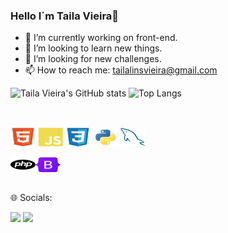 ### Hello I´m Taila Vieira👋

- 🔭 I’m currently working on front-end.
- 🌱 I’m looking to learn new things.
- 🤔 I’m looking for new challenges.
- 📫 How to reach me: tailalinsvieira@gmail.com

![Taila Vieira's GitHub stats](https://github-readme-stats.vercel.app/api?username=Babybooandcat&theme=github_dark&show_icons=true) 
![Top Langs](https://github-readme-stats.vercel.app/api/top-langs/?username=Babybooandcat&layout=compact&langs_count=7&theme=github_dark)

##
    
<div style="display: inline_block"><br>
  
  <img align="center" alt="taila-HTML" height="30" width="40" src="https://raw.githubusercontent.com/devicons/devicon/master/icons/html5/html5-original.svg">
 <img align="center" alt="taila-Js" height="30" width="40" src="https://raw.githubusercontent.com/devicons/devicon/master/icons/javascript/javascript-plain.svg">
  <img align="center" alt="taila-CSS" height="30" width="40" src="https://raw.githubusercontent.com/devicons/devicon/master/icons/css3/css3-original.svg">
  <img align="center" alt="taila-Python" height="30" width="40" src="https://raw.githubusercontent.com/devicons/devicon/master/icons/python/python-original.svg">
  <img align="center" alt="taila-Mysql" height="30" width="40" src="https://raw.githubusercontent.com/devicons/devicon/master/icons/mysql/mysql-original.svg">

 <img align="center" alt="taila-Php" height="30" width="40" src="https://raw.githubusercontent.com/devicons/devicon/master/icons/php/php-plain.svg"><img align="center" alt="taila-Bootstrap" height="30" width="40"
src="https://raw.githubusercontent.com/devicons/devicon/master/icons/bootstrap/bootstrap-original.svg">
</div>
 
 ##

<div> 
     🌐 Socials: <br>
    
  <a href="https://instagram.com/tahig_h" target="_blank"><img src="https://img.shields.io/badge/-Instagram-%23E4405F?style=for-the-badge&logo=instagram&logoColor=white" target="_blank"></a>
  <a href="https://www.linkedin.com/in/taíla-linhares-8b767a258" target="_blank"><img src="https://img.shields.io/badge/-LinkedIn-%230077B5?style=for-the-badge&logo=linkedin&logoColor=white" target="_blank"></a> 
</div>
